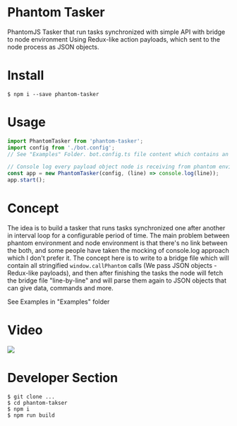 # Phantom Tasker

PhantomJS Tasker that run tasks synchronized with simple API with bridge to node environment Using Redux-like action payloads, which sent to the node process as JSON objects.

# Install
```
$ npm i --save phantom-tasker
```

# Usage

```ts
import PhantomTasker from 'phantom-tasker';
import config from './bot.config';
// See "Examples" Folder. bot.config.ts file content which contains an array of tasks

// Console log every payload object node is receiving from phantom environment
const app = new PhantomTasker(config, (line) => console.log(line));
app.start();
```

# Concept

The idea is to build a tasker that runs tasks synchronized one after another in interval loop for a configurable period of time. The main problem between phantom environment and node environment is that there's no link between the both, and some people have taken the mocking of console.log approach which I don't prefer it. The concept here is to write to a bridge file which will contain all stringified ```window.callPhantom``` calls (We pass JSON objects - Redux-like payloads), and then after finishing the tasks the node will fetch the bridge file "line-by-line" and will parse them again to JSON objects that can give data, commands and more.

See Examples in "Examples" folder

# Video
<a href="https://www.youtube.com/watch?v=n5ANnYK4iMw">
  <img src="https://i.ytimg.com/vi/n5ANnYK4iMw/hqdefault.jpg?custom=true&w=336&h=188&stc=true&jpg444=true&jpgq=90&sp=68&sigh=cWMD-VZXm3USk6DBNns_K-jjz38"/>
</a>

# Developer Section
```
$ git clone ...
$ cd phantom-takser
$ npm i
$ npm run build
```
